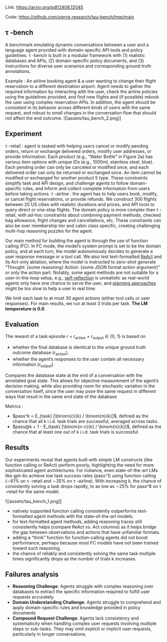 Link: https://arxiv.org/pdf/2406.12045

Code: https://github.com/sierra-research/tau-bench/tree/main

## τ -bench
A benchmark emulating dynamic conversations between a user and a language agent provided with domain-specific API tools and policy guidelines.
τ -bench is built in a modular framework with (1) realistic databases and APIs, (2) domain-specific policy documents, and (3) instructions for diverse user scenarios and corresponding ground truth annotations.

Example :
An airline booking agent & a user wanting to change their flight reservation to a different destination airport.
Agent needs to gather the required information by interacting with the user, check the airline policies using the guidelines provided, and find new flights and (if possible) rebook the user using complex reservation APIs. In addition, the agent should be consistent in its behavior across different kinds of users with the same request, and robust to small changes in the conversation flow that should not affect the end outcome.
![[assets/tau_bench_2.png]]

## Experiment

τ -retail : agent is tasked with helping users cancel or modify pending orders, return or exchange delivered orders, modify user addresses, or provide information. Each product (e.g., “Water Bottle” in Figure 2a) has various item options with unique IDs (e.g., 1000ml, stainless steel, blue). Each pending order can only be canceled or modified once, and each delivered order can only be returned or exchanged once. An item cannot be modified or exchanged for another product 5 type. These constraints simplify task and API design, and challenge agents to follow domain-specific rules, and inform and collect complete information from users before taking actions.
τ -airline : the agent has to help users book, modify, or cancel flight reservations, or provide refunds. We construct 300 flights between 20 US cities with realistic durations and prices, and API tools to query direct or one-stop flights. The domain policy is more complex than τ -retail, with ad-hoc constraints about combining payment methods, checked bag allowance, flight changes and cancellations, etc. These constraints can also be over membership tier and cabin class specific, creating challenging multi-hop reasoning puzzles for the agent.

Our main method for building the agent is through the use of function calling (FC). In FC mode, the model’s system prompt is set to be the domain policy, and at each turn, the model autonomously decides to generate a user response message or a tool call. We also test text-formatted [ReAct](https://arxiv.org/abs/2210.03629)  and its Act-only ablation, where the model is instructed to zero-shot generate “Thought: {some reasoning} Action: {some JSON format action argument}” or only the action part. Notably, some agent methods are not suitable for a user-in-the-loop setup, e.g., [self-reflection](https://arxiv.org/abs/2303.11366) is unrealistic as real-world agents only have one chance to serve the user, and [planning approaches](https://arxiv.org/abs/2305.10601) might be too slow to help a user in real time.

We limit each task to at most 30 agent actions (either tool calls or user responses). For main results, we run at least 3 trials per task. **The LM temperature is 0.0**.

## Evaluation

The reward of a task episode *r* = *r*<sub>action</sub> × *r*<sub>output</sub> ∈ {0, 1} is based on 
- whether the final database is identical to the unique ground truth outcome database (*r*<sub>action</sub>), 
- whether the agent’s responses to the user contain all necessary information (*r*<sub>output</sub>).

Compares the database state at the end of a conversation with the annotated goal state. This allows for objective measurement of the agent’s decision making, while also providing room for stochastic variation in the conversation itself, since the user may pose the same request in different ways that result in the same end state of the database.

Metrics :
- $pass^k = E_{task} [\binom{c}{k} / \binom{n}{k}]$, defined as the chance that all k i.i.d. task trials are successful, averaged across tasks.
- $pass@k = 1 - E_{task} [\binom{n-c}{k} / \binom{n}{k}]$, defined as the chance that at least one out of k i.i.d. task trials is successful.

## Results

Our experiments reveal that agents built with simple LM constructs (like function calling or ReAct) perform poorly, highlighting the need for more sophisticated agent architectures. For instance, even state-of-the-art LMs like gpt-4o achieve low task success rates (pass^1) using function calling (∼61% on τ -retail and ∼35% on τ -airline). With increasing k, the chance of consistently solving a task drops rapidly, to as low as ∼25% for pass^8 on τ -retail for the same model.

![[assets/tau_bench_1.png]]

- natively supported function calling consistently outperforms text-formatted agent methods with the state-of-the-art models.
- for text-formatted agent methods, adding reasoning traces still consistently helps (compare ReAct vs. Act columns) as it helps bridge the gap between observations and actions that have unfamiliar formats. 
- adding a “think” function for function-calling agents did not boost performance, perhaps because most FC models have not been trained toward such reasoning.
- the chance of reliably and consistently solving the same task multiple times significantly drops as the number of trials k increases.

## Failures analysis

- **Reasoning Challenge**: Agents struggle with complex reasoning over databases to extract the specific information required to fulfill user requests accurately.
- **Domain Understanding Challenge**: Agents struggle to comprehend and apply domain-specific rules and knowledge provided in policy documents
- **Compound Request Challenge**: Agents lack consistency and systematicity when handling complex user requests involving multiple steps or sub-tasks. They may omit explicit or implicit user requests, particularly in longer conversations.